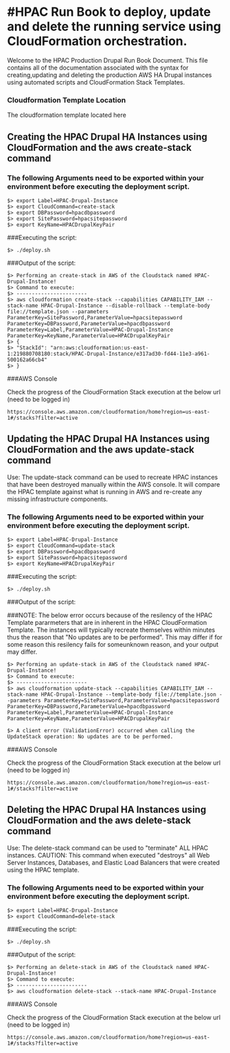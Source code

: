 #HPAC Run Book to deploy, update and delete the running service using CloudFormation orchestration.
======================

Welcome to the HPAC Production Drupal Run Book Document.  This file contains all of the documentation associated with the syntax for creating,updating and deleting the production AWS HA Drupal instances using automated scripts and CloudFormation Stack Templates.

### Cloudformation Template Location

The cloudformation template located here

## Creating the HPAC Drupal HA Instances using CloudFormation and the aws create-stack command

### The following Arguments need to be exported within your environment before executing the deployment script.

```
$> export Label=HPAC-Drupal-Instance
$> export CloudCommand=create-stack
$> export DBPassword=hpacdbpassword
$> export SitePassword=hpacsitepassword
$> export KeyName=HPACDrupalKeyPair

```

###Executing the script:

```
$> ./deploy.sh

```

###Output of the script:

```
$> Performing an create-stack in AWS of the Cloudstack named HPAC-Drupal-Instance!
$> Command to execute:
$> -----------------------
$> aws cloudformation create-stack --capabilities CAPABILITY_IAM --stack-name HPAC-Drupal-Instance --disable-rollback --template-body file://template.json --parameters ParameterKey=SitePassword,ParameterValue=hpacsitepassword ParameterKey=DBPassword,ParameterValue=hpacdbpassword ParameterKey=Label,ParameterValue=HPAC-Drupal-Instance ParameterKey=KeyName,ParameterValue=HPACDrupalKeyPair
$> {
$> "StackId": "arn:aws:cloudformation:us-east-1:219880708180:stack/HPAC-Drupal-Instance/e317ad30-fd44-11e3-a961-500162a66cb4"
$> }

```

###AWS Console

Check the progress of the CloudFormation Stack execution at the below url (need to be logged in)

```
https://console.aws.amazon.com/cloudformation/home?region=us-east-1#/stacks?filter=active
```

## Updating the HPAC Drupal HA Instances using CloudFormation and the aws update-stack command

Use:  The update-stack command can be used to recreate HPAC instances that have been destroyed manually within the AWS console.  It will compare the HPAC template against what is running in AWS and re-create any missing infrastructure components.

### The following Arguments need to be exported within your environment before executing the deployment script.

```
$> export Label=HPAC-Drupal-Instance
$> export CloudCommand=update-stack
$> export DBPassword=hpacdbpassword
$> export SitePassword=hpacsitepassword
$> export KeyName=HPACDrupalKeyPair

```

###Executing the script:

```
$> ./deploy.sh

```

###Output of the script:

###NOTE: The below error occurs because of the resilency of the HPAC Template pararmeters that are in inherent in the HPAC CloudFormation Template.  The instances will typically recreate themselves within minutes thus the reason that "No updates are to be performed".  This may differ if for some reason this resilency fails for someunknown reason, and your output may differ.

```
$> Performing an update-stack in AWS of the Cloudstack named HPAC-Drupal-Instance!
$> Command to execute:
$> -----------------------
$> aws cloudformation update-stack --capabilities CAPABILITY_IAM --stack-name HPAC-Drupal-Instance --template-body file://template.json --parameters ParameterKey=SitePassword,ParameterValue=hpacsitepassword ParameterKey=DBPassword,ParameterValue=hpacdbpassword ParameterKey=Label,ParameterValue=HPAC-Drupal-Instance ParameterKey=KeyName,ParameterValue=HPACDrupalKeyPair

$> A client error (ValidationError) occurred when calling the UpdateStack operation: No updates are to be performed.

```

###AWS Console

Check the progress of the CloudFormation Stack execution at the below url (need to be logged in)

```
https://console.aws.amazon.com/cloudformation/home?region=us-east-1#/stacks?filter=active
```

## Deleting the HPAC Drupal HA Instances using CloudFormation and the aws delete-stack command

Use:  The delete-stack command can be used to "terminate" ALL HPAC instances. CAUTION: This command when executed "destroys" all Web Server Instances, Databases, and Elastic Load Balancers that were created using the HPAC template.

### The following Arguments need to be exported within your environment before executing the deployment script.

```
$> export Label=HPAC-Drupal-Instance
$> export CloudCommand=delete-stack

```

###Executing the script:

```
$> ./deploy.sh

```

###Output of the script:

```
$> Performing an delete-stack in AWS of the Cloudstack named HPAC-Drupal-Instance!
$> Command to execute:
$> -----------------------
$> aws cloudformation delete-stack --stack-name HPAC-Drupal-Instance
```

###AWS Console

Check the progress of the CloudFormation Stack execution at the below url (need to be logged in)

```
https://console.aws.amazon.com/cloudformation/home?region=us-east-1#/stacks?filter=active
```

